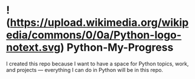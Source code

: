 # !(https://upload.wikimedia.org/wikipedia/commons/0/0a/Python-logo-notext.svg) Python-My-Progress
I created this repo because I want to have a space for Python topics, work, and projects — everything I can do in Python will be in this repo.
